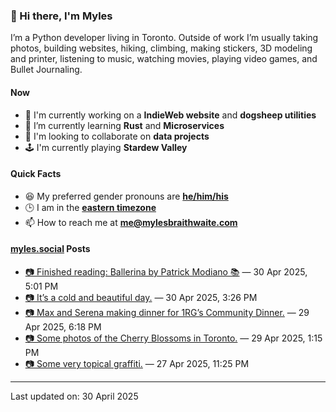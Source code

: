 ### 👋 Hi there, I'm Myles

I’m a Python developer living in Toronto. Outside of work I’m usually taking photos, building websites, hiking, climbing, making stickers, 3D modeling and printer, listening to music, watching movies, playing video games, and Bullet Journaling.

#### Now

-   🔭 I'm currently working on a **IndieWeb website** and **dogsheep utilities**
-   🌱 I’m currently learning **Rust** and **Microservices**
-   👯 I'm looking to collaborate on **data projects**
-   🕹️ I'm currently playing **Stardew Valley**

#### Quick Facts

-   😆 My preferred gender pronouns are **[he/him/his](https://www.mypronouns.org/he-him)**
-   🕒 I am in the **[eastern timezone](https://time.is/Toronto)**
-   📫 How to reach me at **[me@mylesbraithwaite.com](mailto:me@mylesbraithwaite.com)**

<!--
-   🤔 I’m looking for help with ...
-   💬 Ask me about ...
-   ⚡ Fun fact: ...
-->

#### [myles.social](https://myles.social/) Posts
<!-- START: MICROBLOG_POSTS -->
-   [📷 Finished reading: Ballerina by Patrick Modiano 📚](https://myles.social/2025/04/30/finished-reading-ballerina-by-patrick.html) — 30 Apr 2025, 5:01 PM
-   [📷 It’s a cold and beautiful day.](https://myles.social/2025/04/30/its-a-cold-and-beautiful.html) — 30 Apr 2025, 3:26 PM
-   [📷 Max and Serena making dinner for 1RG’s Community Dinner.](https://myles.social/2025/04/29/max-and-serena-making-dinner.html) — 29 Apr 2025, 6:18 PM
-   [📷 Some photos of the Cherry Blossoms in Toronto.](https://myles.social/2025/04/29/some-photos-of-the-cherry.html) — 29 Apr 2025, 1:15 PM
-   [📷 Some very topical graffiti.](https://myles.social/2025/04/27/graffiti-alley-some-very-topical.html) — 27 Apr 2025, 11:25 PM
<!-- END: MICROBLOG_POSTS -->

---

<!-- START: LAST_UPDATED_AT -->
Last updated on: 30 April 2025
<!-- END: LAST_UPDATED_AT -->
